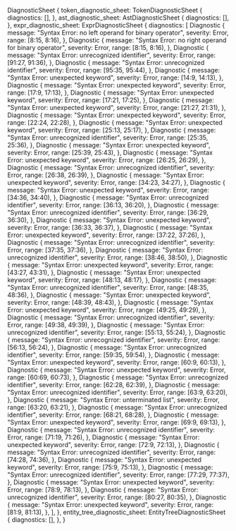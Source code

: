 DiagnosticSheet {
    token_diagnostic_sheet: TokenDiagnosticSheet {
        diagnostics: [],
    },
    ast_diagnostic_sheet: AstDiagnosticSheet {
        diagnostics: [],
    },
    expr_diagnostic_sheet: ExprDiagnosticSheet {
        diagnostics: [
            Diagnostic {
                message: "Syntax Error: no left operand for binary operator",
                severity: Error,
                range: [8:15, 8:16),
            },
            Diagnostic {
                message: "Syntax Error: no right operand for binary operator",
                severity: Error,
                range: [8:15, 8:16),
            },
            Diagnostic {
                message: "Syntax Error: unrecognized identifier",
                severity: Error,
                range: [91:27, 91:36),
            },
            Diagnostic {
                message: "Syntax Error: unrecognized identifier",
                severity: Error,
                range: [95:35, 95:44),
            },
            Diagnostic {
                message: "Syntax Error: unexpected keyword",
                severity: Error,
                range: [14:9, 14:13),
            },
            Diagnostic {
                message: "Syntax Error: unexpected keyword",
                severity: Error,
                range: [17:9, 17:13),
            },
            Diagnostic {
                message: "Syntax Error: unexpected keyword",
                severity: Error,
                range: [17:21, 17:25),
            },
            Diagnostic {
                message: "Syntax Error: unexpected keyword",
                severity: Error,
                range: [21:27, 21:31),
            },
            Diagnostic {
                message: "Syntax Error: unexpected keyword",
                severity: Error,
                range: [22:24, 22:28),
            },
            Diagnostic {
                message: "Syntax Error: unexpected keyword",
                severity: Error,
                range: [25:13, 25:17),
            },
            Diagnostic {
                message: "Syntax Error: unrecognized identifier",
                severity: Error,
                range: [25:35, 25:36),
            },
            Diagnostic {
                message: "Syntax Error: unexpected keyword",
                severity: Error,
                range: [25:39, 25:43),
            },
            Diagnostic {
                message: "Syntax Error: unexpected keyword",
                severity: Error,
                range: [26:25, 26:29),
            },
            Diagnostic {
                message: "Syntax Error: unrecognized identifier",
                severity: Error,
                range: [26:38, 26:39),
            },
            Diagnostic {
                message: "Syntax Error: unexpected keyword",
                severity: Error,
                range: [34:23, 34:27),
            },
            Diagnostic {
                message: "Syntax Error: unexpected keyword",
                severity: Error,
                range: [34:36, 34:40),
            },
            Diagnostic {
                message: "Syntax Error: unrecognized identifier",
                severity: Error,
                range: [36:13, 36:20),
            },
            Diagnostic {
                message: "Syntax Error: unrecognized identifier",
                severity: Error,
                range: [36:29, 36:30),
            },
            Diagnostic {
                message: "Syntax Error: unexpected keyword",
                severity: Error,
                range: [36:33, 36:37),
            },
            Diagnostic {
                message: "Syntax Error: unexpected keyword",
                severity: Error,
                range: [37:22, 37:26),
            },
            Diagnostic {
                message: "Syntax Error: unrecognized identifier",
                severity: Error,
                range: [37:35, 37:36),
            },
            Diagnostic {
                message: "Syntax Error: unrecognized identifier",
                severity: Error,
                range: [38:46, 38:50),
            },
            Diagnostic {
                message: "Syntax Error: unexpected keyword",
                severity: Error,
                range: [43:27, 43:31),
            },
            Diagnostic {
                message: "Syntax Error: unexpected keyword",
                severity: Error,
                range: [48:13, 48:17),
            },
            Diagnostic {
                message: "Syntax Error: unrecognized identifier",
                severity: Error,
                range: [48:35, 48:36),
            },
            Diagnostic {
                message: "Syntax Error: unexpected keyword",
                severity: Error,
                range: [48:39, 48:43),
            },
            Diagnostic {
                message: "Syntax Error: unexpected keyword",
                severity: Error,
                range: [49:25, 49:29),
            },
            Diagnostic {
                message: "Syntax Error: unrecognized identifier",
                severity: Error,
                range: [49:38, 49:39),
            },
            Diagnostic {
                message: "Syntax Error: unrecognized identifier",
                severity: Error,
                range: [55:13, 55:24),
            },
            Diagnostic {
                message: "Syntax Error: unrecognized identifier",
                severity: Error,
                range: [56:13, 56:24),
            },
            Diagnostic {
                message: "Syntax Error: unrecognized identifier",
                severity: Error,
                range: [59:35, 59:54),
            },
            Diagnostic {
                message: "Syntax Error: unexpected keyword",
                severity: Error,
                range: [60:9, 60:13),
            },
            Diagnostic {
                message: "Syntax Error: unexpected keyword",
                severity: Error,
                range: [60:69, 60:73),
            },
            Diagnostic {
                message: "Syntax Error: unrecognized identifier",
                severity: Error,
                range: [62:28, 62:39),
            },
            Diagnostic {
                message: "Syntax Error: unrecognized identifier",
                severity: Error,
                range: [63:9, 63:20),
            },
            Diagnostic {
                message: "Syntax Error: unterminated list",
                severity: Error,
                range: [63:20, 63:21),
            },
            Diagnostic {
                message: "Syntax Error: unrecognized identifier",
                severity: Error,
                range: [68:21, 68:28),
            },
            Diagnostic {
                message: "Syntax Error: unexpected keyword",
                severity: Error,
                range: [69:9, 69:13),
            },
            Diagnostic {
                message: "Syntax Error: unrecognized identifier",
                severity: Error,
                range: [71:19, 71:26),
            },
            Diagnostic {
                message: "Syntax Error: unexpected keyword",
                severity: Error,
                range: [72:9, 72:13),
            },
            Diagnostic {
                message: "Syntax Error: unrecognized identifier",
                severity: Error,
                range: [74:28, 74:36),
            },
            Diagnostic {
                message: "Syntax Error: unexpected keyword",
                severity: Error,
                range: [75:9, 75:13),
            },
            Diagnostic {
                message: "Syntax Error: unrecognized identifier",
                severity: Error,
                range: [77:29, 77:37),
            },
            Diagnostic {
                message: "Syntax Error: unexpected keyword",
                severity: Error,
                range: [78:9, 78:13),
            },
            Diagnostic {
                message: "Syntax Error: unrecognized identifier",
                severity: Error,
                range: [80:27, 80:35),
            },
            Diagnostic {
                message: "Syntax Error: unexpected keyword",
                severity: Error,
                range: [81:9, 81:13),
            },
        ],
    },
    entity_tree_diagnostic_sheet: EntityTreeDiagnosticSheet {
        diagnostics: [],
    },
}
